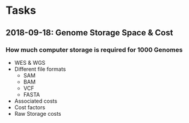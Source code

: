 # Tasks

## 2018-09-18: Genome Storage Space & Cost

### How much computer storage is required for 1000 Genomes

* WES & WGS
* Different file formats
    * SAM
    * BAM
    * VCF
    * FASTA
* Associated costs
* Cost factors
* Raw Storage costs